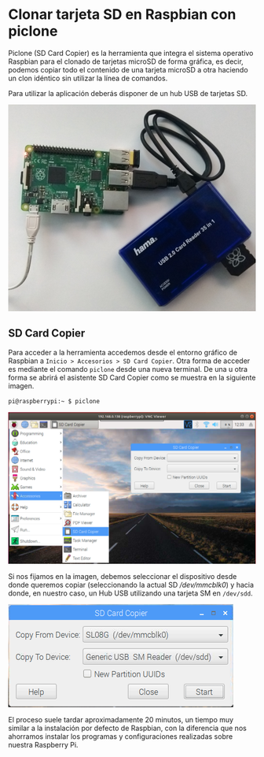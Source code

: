 # Clonar tarjeta SD en Raspbian con piclone

Piclone (SD Card Copier) es la herramienta que integra el sistema operativo Raspbian para el clonado de tarjetas microSD de forma gráfica, es decir, podemos copiar todo el contenido de una tarjeta microSD a otra haciendo un clon idéntico sin utilizar la línea de comandos.

Para utilizar la aplicación deberás disponer de un hub USB de tarjetas SD.

![](img/hub.png)

## SD Card Copier

Para acceder a la herramienta accedemos desde el entorno gráfico de Raspbian a `Inicio > Accesorios > SD Card Copier`. Otra forma de acceder es mediante el comando `piclone` desde una nueva terminal. De una u otra forma se abrirá el asistente SD Card Copier como se muestra en la siguiente imagen.

```sh
pi@raspberrypi:~ $ piclone
```

![](img/sd-card-copier.png)

Si nos fijamos en la imagen, debemos seleccionar el dispositivo desde donde queremos copiar (seleccionando la actual SD */dev/mmcblk0*) y hacia donde, en nuestro caso, un Hub USB utilizando una tarjeta SM en `/dev/sdd`.

![](img/copy.png)

El proceso suele tardar aproximadamente 20 minutos, un tiempo muy similar a la instalación por defecto de Raspbian, con la diferencia que nos ahorramos instalar los programas y configuraciones realizadas sobre nuestra Raspberry Pi.

